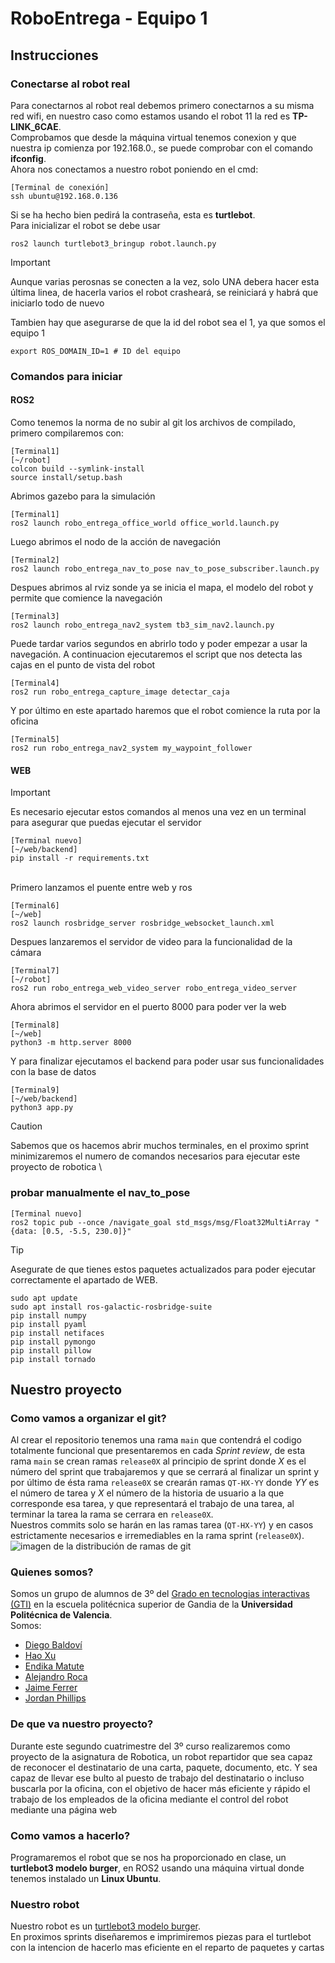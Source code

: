# RoboEntrega - Equipo 1

## Instrucciones
### Conectarse al robot real
Para conectarnos al robot real debemos primero conectarnos a su misma red wifi, en nuestro caso como estamos usando el robot 11 la red es **TP-LINK_6CAE**.\
Comprobamos que desde la máquina virtual tenemos conexion y que nuestra ip comienza por 192.168.0., se puede comprobar con el comando **ifconfig**.\
Ahora nos conectamos a nuestro robot poniendo en el cmd:
```
[Terminal de conexión]
ssh ubuntu@192.168.0.136
```
Si se ha hecho bien pedirá la contraseña, esta es **turtlebot**.\
Para inicializar el robot se debe usar
```
ros2 launch turtlebot3_bringup robot.launch.py
```
> [!IMPORTANT]
> Aunque varias perosnas se conecten a la vez, solo UNA debera hacer esta última linea, de hacerla varios el robot crasheará, se reiniciará y habrá que iniciarlo todo de nuevo
> 
Tambien hay que asegurarse de que la id del robot sea el 1, ya que somos el equipo 1
```
export ROS_DOMAIN_ID=1 # ID del equipo
```
### Comandos para iniciar
#### ROS2
Como tenemos la norma de no subir al git los archivos de compilado, primero compilaremos con:
```
[Terminal1]
[~/robot]
colcon build --symlink-install
source install/setup.bash
```
Abrimos gazebo para la simulación
```
[Terminal1]
ros2 launch robo_entrega_office_world office_world.launch.py
```
Luego abrimos el nodo de la acción de navegación
```
[Terminal2]
ros2 launch robo_entrega_nav_to_pose nav_to_pose_subscriber.launch.py
```
Despues abrimos al rviz sonde ya se inicia el mapa, el modelo del robot y permite que comience la navegación
```
[Terminal3]
ros2 launch robo_entrega_nav2_system tb3_sim_nav2.launch.py
```
Puede tardar varios segundos en abrirlo todo y poder empezar a usar la navegación.
A continuacion  ejecutaremos el script que nos detecta las cajas en el punto de vista del robot
```
[Terminal4]
ros2 run robo_entrega_capture_image detectar_caja
```
Y por último en este apartado haremos que el robot comience la ruta por la oficina
```
[Terminal5]
ros2 run robo_entrega_nav2_system my_waypoint_follower
```
#### WEB
> [!IMPORTANT]
> Es necesario ejecutar estos comandos al menos una vez en un terminal para asegurar que puedas ejecutar el servidor
> ```
> [Terminal nuevo]
> [~/web/backend]
> pip install -r requirements.txt
> ```
\
Primero lanzamos el puente entre web y ros
```
[Terminal6]
[~/web]
ros2 launch rosbridge_server rosbridge_websocket_launch.xml
```
Despues lanzaremos el servidor de video para la funcionalidad de la cámara
```
[Terminal7]
[~/robot]
ros2 run robo_entrega_web_video_server robo_entrega_video_server
```
Ahora abrimos el servidor en el puerto 8000 para poder ver la web
```
[Terminal8]
[~/web]
python3 -m http.server 8000
```
Y para finalizar ejecutamos el backend para poder usar sus funcionalidades con la base de datos
```
[Terminal9]
[~/web/backend]
python3 app.py
```
> [!CAUTION]
> Sabemos que os hacemos abrir muchos terminales, en el proximo sprint minimizaremos el numero de comandos necesarios para ejecutar este proyecto de robotica
\
### probar manualmente el nav_to_pose
```
[Terminal nuevo]
ros2 topic pub --once /navigate_goal std_msgs/msg/Float32MultiArray "{data: [0.5, -5.5, 230.0]}"
```
> [!TIP]
> Asegurate de que tienes estos paquetes actualizados para poder ejecutar correctamente el apartado de WEB.
> ```
> sudo apt update
> sudo apt install ros-galactic-rosbridge-suite
> pip install numpy
> pip install pyaml
> pip install netifaces
> pip install pymongo
> pip install pillow
> pip install tornado
> ```

## Nuestro proyecto
### Como vamos a organizar el git?
Al crear el repositorio tenemos una rama `main` que contendrá el codigo totalmente funcional que presentaremos en cada *Sprint review*, de esta rama `main` se crean ramas `release0X` al principio de sprint donde *X* es el número del sprint que trabajaremos y que se cerrará al finalizar un sprint y por último de ésta rama `release0X` se crearán ramas `QT-HX-YY` donde *YY* es el número de tarea y *X* el número de la historia de usuario a la que corresponde esa tarea, y que representará el trabajo de una tarea, al terminar la tarea la rama se cerrara en `release0X`. \
Nuestros commits solo se harán en las ramas tarea (`QT-HX-YY`) y en casos estrictamente necesarios e irremediables en la rama sprint (`release0X`). \
![imagen de la distribución de ramas de git](https://i.imgur.com/1QnHS7a.png)

### Quienes somos?
Somos un grupo de alumnos de 3º del [Grado en tecnologias interactivas (GTI)](https://www.upv.es/titulaciones/GTI/) en la escuela politécnica superior de Gandia de la **Universidad Politécnica de Valencia**.\
Somos: 
- [Diego Baldoví](https://github.com/Foxpeet)
- [Hao Xu](https://github.com/Hao12341)
- [Endika Matute](https://github.com/EndikaMB1)
- [Alejandro Roca](https://github.com/Roca057)
- [Jaime Ferrer](https://github.com/JaumeFerrer)
- [Jordan Phillips](https://github.com/Masterboy272)
### De que va nuestro proyecto?
Durante este segundo cuatrimestre del 3º curso realizaremos como proyecto de la asignatura de Robotica, un robot repartidor que sea capaz de reconocer el destinatario de una carta, paquete, documento, etc. Y sea capaz de llevar ese bulto al puesto de trabajo del destinatario o incluso buscarla por la oficina, con el objetivo de hacer más eficiente y rápido el trabajo de los empleados de la oficina mediante el control del robot mediante una página web
### Como vamos a hacerlo?
Programaremos el robot que se nos ha proporcionado en clase, un **turtlebot3 modelo burger**, en ROS2 usando una máquina virtual donde tenemos instalado un **Linux Ubuntu**.
### Nuestro robot
Nuestro robot es un [turtlebot3 modelo burger](https://www.turtlebot.com/turtlebot3/).\
En proximos sprints diseñaremos e imprimiremos piezas para el turtlebot con la intencion de hacerlo mas eficiente en el reparto de paquetes y cartas
